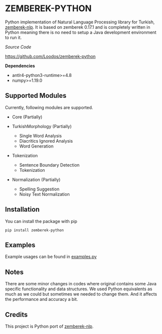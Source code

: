 # ZEMBEREK-PYTHON

Python implementation of Natural Language Processing library 
for Turkish, [zemberek-nlp](https://github.com/ahmetaa/zemberek-nlp). It is based on
zemberek 0.17.1 and is completely written in Python meaning there is no need to setup
a Java development environment to run it.

*Source Code*

https://github.com/Loodos/zemberek-python

**Dependencies**
* antlr4-python3-runtime>=4.8
* numpy>=1.19.0

## Supported Modules
Currently, following modules are supported.

* Core (Partially)
    
* TurkishMorphology (Partially)
    * Single Word Analysis
    * Diacritics Ignored Analysis
    * Word Generation
* Tokenization
    * Sentence Boundary Detection
    * Tokenization
* Normalization (Partially)
    * Spelling Suggestion
    * Noisy Text Normalization

## Installation
You can install the package with pip

    pip install zemberek-python

## Examples
Example usages can be found in [examples.py](zemberek/examples.py)

## Notes
There are some minor changes in codes where original contains some Java specific
functionality and data structures. We used Python 
equivalents as much as we could but sometimes we needed to change them. And it
affects the performance and accuracy a bit.


## Credits
This project is Python port of [zemberek-nlp](https://github.com/ahmetaa/zemberek-nlp). 

